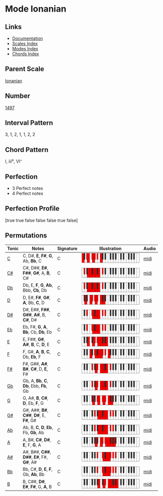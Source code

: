 # Mode Ionanian

## Links

- [Documentation](README.md)
- [Scales Index](Scales.md)
- [Modes Index](Modes.md)
- [Chords Index](Chords.md)

## Parent Scale

[Ionanian](ScaleIonanian.md)

## Number

[1497](https://ianring.com/musictheory/scales/1497)

## Interval Pattern

3, 1, 2, 1, 1, 2, 2

## Chord Pattern

I, iii⁰, VI⁺

## Perfection

- 3 Perfect notes
- 4 Perfect notes

## Perfection Profile

[true true false false false true false]

## Permutations

| Tonic | Notes | Signature | Illustration | Audio |
|-------|-------|-----------|--------------|-------|
| [C](ModeCNaturalIonanian.md) | C, D#, **E**, **F#**, **G**, Ab, **Bb**, C | C | ![CNaturalIonanian](ModeCNaturalIonanian.png) | [midi](https://github.com/edipermadi/music/blob/main/docs/ModeCNaturalIonanian.mid?raw=true) |
| [C#](ModeCSharpIonanian.md) | C#, D##, **E#**, **F##**, **G#**, A, **B**, C# | C | ![CSharpIonanian](ModeCSharpIonanian.png) | [midi](https://github.com/edipermadi/music/blob/main/docs/ModeCSharpIonanian.mid?raw=true) |
| [Db](ModeDFlatIonanian.md) | Db, E, **F**, **G**, **Ab**, Bbb, **Cb**, Db | C | ![DFlatIonanian](ModeDFlatIonanian.png) | [midi](https://github.com/edipermadi/music/blob/main/docs/ModeDFlatIonanian.mid?raw=true) |
| [D](ModeDNaturalIonanian.md) | D, E#, **F#**, **G#**, **A**, Bb, **C**, D | C | ![DNaturalIonanian](ModeDNaturalIonanian.png) | [midi](https://github.com/edipermadi/music/blob/main/docs/ModeDNaturalIonanian.mid?raw=true) |
| [D#](ModeDSharpIonanian.md) | D#, E##, **F##**, **G##**, **A#**, B, **C#**, D# | C | ![DSharpIonanian](ModeDSharpIonanian.png) | [midi](https://github.com/edipermadi/music/blob/main/docs/ModeDSharpIonanian.mid?raw=true) |
| [Eb](ModeEFlatIonanian.md) | Eb, F#, **G**, **A**, **Bb**, Cb, **Db**, Eb | C | ![EFlatIonanian](ModeEFlatIonanian.png) | [midi](https://github.com/edipermadi/music/blob/main/docs/ModeEFlatIonanian.mid?raw=true) |
| [E](ModeENaturalIonanian.md) | E, F##, **G#**, **A#**, **B**, C, **D**, E | C | ![ENaturalIonanian](ModeENaturalIonanian.png) | [midi](https://github.com/edipermadi/music/blob/main/docs/ModeENaturalIonanian.mid?raw=true) |
| [F](ModeFNaturalIonanian.md) | F, G#, **A**, **B**, **C**, Db, **Eb**, F | C | ![FNaturalIonanian](ModeFNaturalIonanian.png) | [midi](https://github.com/edipermadi/music/blob/main/docs/ModeFNaturalIonanian.mid?raw=true) |
| [F#](ModeFSharpIonanian.md) | F#, G##, **A#**, **B#**, **C#**, D, **E**, F# | C | ![FSharpIonanian](ModeFSharpIonanian.png) | [midi](https://github.com/edipermadi/music/blob/main/docs/ModeFSharpIonanian.mid?raw=true) |
| [Gb](ModeGFlatIonanian.md) | Gb, A, **Bb**, **C**, **Db**, Ebb, **Fb**, Gb | C | ![GFlatIonanian](ModeGFlatIonanian.png) | [midi](https://github.com/edipermadi/music/blob/main/docs/ModeGFlatIonanian.mid?raw=true) |
| [G](ModeGNaturalIonanian.md) | G, A#, **B**, **C#**, **D**, Eb, **F**, G | C | ![GNaturalIonanian](ModeGNaturalIonanian.png) | [midi](https://github.com/edipermadi/music/blob/main/docs/ModeGNaturalIonanian.mid?raw=true) |
| [G#](ModeGSharpIonanian.md) | G#, A##, **B#**, **C##**, **D#**, E, **F#**, G# | C | ![GSharpIonanian](ModeGSharpIonanian.png) | [midi](https://github.com/edipermadi/music/blob/main/docs/ModeGSharpIonanian.mid?raw=true) |
| [Ab](ModeAFlatIonanian.md) | Ab, B, **C**, **D**, **Eb**, Fb, **Gb**, Ab | C | ![AFlatIonanian](ModeAFlatIonanian.png) | [midi](https://github.com/edipermadi/music/blob/main/docs/ModeAFlatIonanian.mid?raw=true) |
| [A](ModeANaturalIonanian.md) | A, B#, **C#**, **D#**, **E**, F, **G**, A | C | ![ANaturalIonanian](ModeANaturalIonanian.png) | [midi](https://github.com/edipermadi/music/blob/main/docs/ModeANaturalIonanian.mid?raw=true) |
| [A#](ModeASharpIonanian.md) | A#, B##, **C##**, **D##**, **E#**, F#, **G#**, A# | C | ![ASharpIonanian](ModeASharpIonanian.png) | [midi](https://github.com/edipermadi/music/blob/main/docs/ModeASharpIonanian.mid?raw=true) |
| [Bb](ModeBFlatIonanian.md) | Bb, C#, **D**, **E**, **F**, Gb, **Ab**, Bb | C | ![BFlatIonanian](ModeBFlatIonanian.png) | [midi](https://github.com/edipermadi/music/blob/main/docs/ModeBFlatIonanian.mid?raw=true) |
| [B](ModeBNaturalIonanian.md) | B, C##, **D#**, **E#**, **F#**, G, **A**, B | C | ![BNaturalIonanian](ModeBNaturalIonanian.png) | [midi](https://github.com/edipermadi/music/blob/main/docs/ModeBNaturalIonanian.mid?raw=true) |
